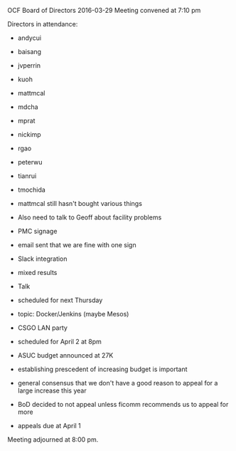OCF Board of Directors
2016-03-29
Meeting convened at 7:10 pm

Directors in attendance:
 - andycui
 - baisang
 - jvperrin
 - kuoh
 - mattmcal
 - mdcha
 - mprat
 - nickimp
 - rgao
 - peterwu
 - tianrui
 - tmochida

- mattmcal still hasn't bought various things
 - Also need to talk to Geoff about facility problems

- PMC signage
 - email sent that we are fine with one sign

- Slack integration
 - mixed results

- Talk
 - scheduled for next Thursday
 - topic: Docker/Jenkins (maybe Mesos)

- CSGO LAN party
 - scheduled for April 2 at 8pm

- ASUC budget announced at 27K
 - establishing prescedent of increasing budget is important
 - general consensus that we don't have a good reason to appeal for a large
   increase this year
 - BoD decided to not appeal unless ficomm recommends us to appeal for more
 - appeals due at April 1

Meeting adjourned at 8:00 pm.
